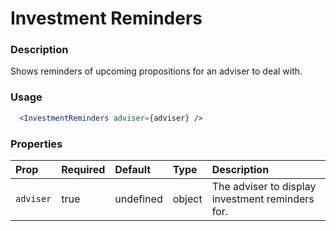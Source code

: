 Investment Reminders
====================

### Description

Shows reminders of upcoming propositions for an adviser to deal with.


### Usage

```jsx
  <InvestmentReminders adviser={adviser} />
```

### Properties
Prop | Required | Default | Type | Description
:--- | :------- | :------ | :--- | :----------
 `adviser` | true | undefined | object | The adviser to display investment reminders for.



